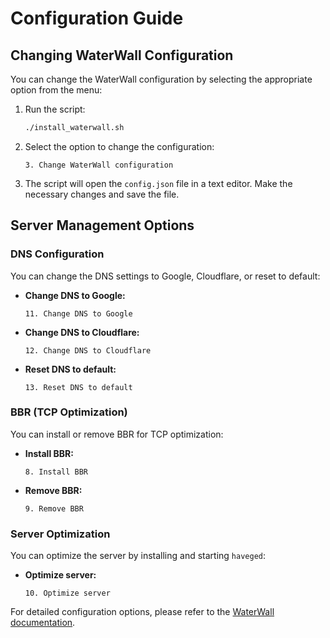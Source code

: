 # Configuration Guide

## Changing WaterWall Configuration

You can change the WaterWall configuration by selecting the appropriate option from the menu:

1. Run the script:
    ```bash
    ./install_waterwall.sh
    ```
2. Select the option to change the configuration:
    ```plaintext
    3. Change WaterWall configuration
    ```
3. The script will open the `config.json` file in a text editor. Make the necessary changes and save the file.

## Server Management Options

### DNS Configuration

You can change the DNS settings to Google, Cloudflare, or reset to default:

- **Change DNS to Google:**
    ```plaintext
    11. Change DNS to Google
    ```

- **Change DNS to Cloudflare:**
    ```plaintext
    12. Change DNS to Cloudflare
    ```

- **Reset DNS to default:**
    ```plaintext
    13. Reset DNS to default
    ```

### BBR (TCP Optimization)

You can install or remove BBR for TCP optimization:

- **Install BBR:**
    ```plaintext
    8. Install BBR
    ```

- **Remove BBR:**
    ```plaintext
    9. Remove BBR
    ```

### Server Optimization

You can optimize the server by installing and starting `haveged`:

- **Optimize server:**
    ```plaintext
    10. Optimize server
    ```

For detailed configuration options, please refer to the [WaterWall documentation](https://radkesvat.github.io/WaterWall-Docs/).
